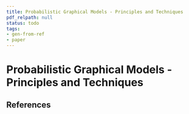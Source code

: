 ```yaml
---
title: Probabilistic Graphical Models - Principles and Techniques
pdf_relpath: null
status: todo
tags:
- gen-from-ref
- paper
---
```


# Probabilistic Graphical Models - Principles and Techniques

## References
